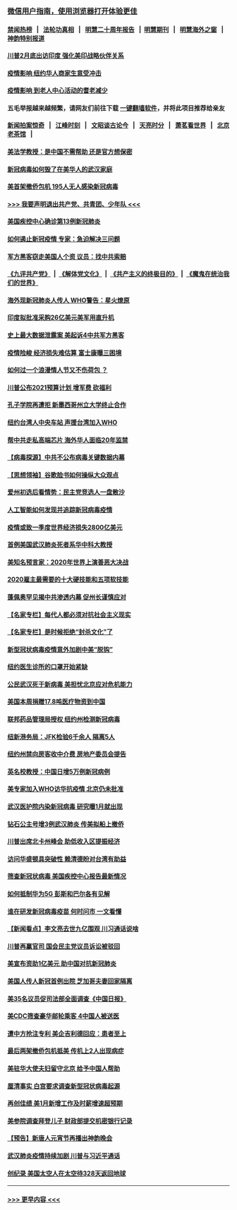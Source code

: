 ### [微信用户指南，使用浏览器打开体验更佳](https://github.com/gfw-breaker/banned-news1/blob/master/indexes/wechat-guide.md?t=0)
#### [禁闻热榜](热点新闻.md?t=0)  &nbsp;&nbsp;|&nbsp;&nbsp; [法轮功真相](https://github.com/gfw-breaker/truth/blob/master/README.md?t=0) &nbsp;&nbsp;|&nbsp;&nbsp; [明慧二十周年报告](https://github.com/gfw-breaker/mh-reports/blob/master/README.md?t=0) &nbsp;&nbsp;|&nbsp;&nbsp;[明慧期刊](https://github.com/gfw-breaker/mh-qikan) &nbsp;&nbsp;|&nbsp;&nbsp; [明慧海外之窗](https://github.com/gfw-breaker/mh-news/blob/master/README.md?t=0) &nbsp;&nbsp;|&nbsp;&nbsp; [神韵特别报道](https://github.com/gfw-breaker/mh-news/blob/master/shenyun.md?t=0)
#### [川普2月底出访印度 强化美印战略伙伴关系](../pages/nsc412/n11860557.md?t=02112255) 
#### [疫情影响  纽约华人商家生意受冲击](../pages/nsc412/n11860284.md?t=02112255) 
#### [疫情影响  到老人中心活动的耆老减少](../pages/nsc412/n11860199.md?t=02112255) 
#### 五毛举报越来越频繁，请网友们前往下载 [一键翻墙软件](https://github.com/gfw-breaker/ssr-accounts)，并将此项目推荐给亲友
#### [新闻拍案惊奇](https://github.com/gfw-breaker/banned-news1/blob/master/pages/link4.md) &nbsp;&nbsp;|&nbsp;&nbsp; [江峰时刻](https://github.com/gfw-breaker/banned-news1/blob/master/pages/link4.md) &nbsp;&nbsp;|&nbsp;&nbsp; [文昭谈古论今](https://github.com/gfw-breaker/banned-news1/blob/master/pages/link4.md) &nbsp;&nbsp;|&nbsp;&nbsp; [天亮时分](https://github.com/gfw-breaker/banned-news1/blob/master/pages/link4.md) &nbsp;&nbsp;|&nbsp;&nbsp; [萧茗看世界](https://github.com/gfw-breaker/banned-news1/blob/master/pages/link4.md) &nbsp;&nbsp;|&nbsp;&nbsp; [北京老茶馆](https://github.com/gfw-breaker/banned-news1/blob/master/pages/link4.md) &nbsp;&nbsp;|&nbsp;&nbsp; 
#### [美法学教授：是中国不需帮助 还是官方想保密](../pages/nsc412/n11859492.md?t=02112255) 
#### [新冠病毒如何毁了在美华人的武汉家庭](../pages/nsc412/n11859524.md?t=02112255) 
#### [美首架撤侨包机 195人无人感染新冠病毒](../pages/nsc412/n11859908.md?t=02112255) 
#### [>>> 我要声明退出共产党、共青团、少年队 <<<](https://github.com/begood0513/goodnews/blob/master/quit/letter.md) 
#### [美国疾控中心确诊第13例新冠肺炎](../pages/nsc412/n11859966.md?t=02112255) 
#### [如何遏止新冠疫情 专家：急迫解决三问题](../pages/nsc412/n11859685.md?t=02112255) 
#### [军方黑客窃走美国人个资 议员：找中共索赔](../pages/nsc412/n11859371.md?t=02112255) 
#### [《九评共产党》](https://github.com/begood0513/9ping.md/blob/master/README.md) &nbsp;|&nbsp; [《解体党文化》](../../../../jtdwh.md/blob/master/README.md)  &nbsp;|&nbsp; [《共产主义的终极目的》](../../../../gczydzjmd.md/blob/master/README.md) &nbsp;|&nbsp; [《魔鬼在统治我们的世界》](../../../../mgztzwmdsj.md/blob/master/README.md) 
#### [海外现新冠肺炎人传人 WHO警告：星火燎原](../pages/nsc412/n11859252.md?t=02112255) 
#### [印度拟批准采购26亿美元美军用直升机](../pages/nsc412/n11859143.md?t=02112255) 
#### [史上最大数据泄露案 美起诉4中共军方黑客](../pages/nsc412/n11859115.md?t=02112255) 
#### [疫情险峻 经济损失难估算 富士康曝三困境](../pages/nsc412/n11859120.md?t=02112255) 
#### [如何过一个浪漫情人节又不伤荷包 ？](../pages/nsc412/n11858969.md?t=02112255) 
#### [川普公布2021预算计划 增军费 砍福利](../pages/nsc412/n11859012.md?t=02112255) 
#### [孔子学院再遭拒 新墨西哥州立大学终止合作](../pages/nsc412/n11858661.md?t=02112255) 
#### [纽约台湾人中央车站  声援台湾加入WHO](../pages/nsc412/n11857757.md?t=02112255) 
#### [帮中共走私高端芯片 海外华人面临20年监禁](../pages/nsc412/n11855016.md?t=02112255) 
#### [【病毒探源】中共不公布病毒关键数据内幕](../pages/nsc412/n11856584.md?t=02112255) 
#### [【思想领袖】谷歌脸书如何操纵大众观点](../pages/nsc412/n11680874.md?t=02112255) 
#### [爱州初选后看情势：民主党竞选人一盘散沙](../pages/nsc412/n11856557.md?t=02112255) 
#### [人工智能如何发现并追踪新冠病毒疫情](../pages/nsc412/n11856398.md?t=02112255) 
#### [疫情或致一季度世界经济损失2800亿美元](../pages/nsc412/n11855639.md?t=02112255) 
#### [首例美国武汉肺炎死者系华中科大教授](../pages/nsc412/n11855500.md?t=02112255) 
#### [美知名预言家：2020年世界上演善恶大决战](../pages/nsc412/n11855418.md?t=02112255) 
#### [2020雇主最需要的十大硬技能和五项软技能](../pages/nsc412/n11850953.md?t=02112255) 
#### [蓬佩奥罕见揭中共渗透内幕 促州长谨慎应对](../pages/nsc412/n11854685.md?t=02112255) 
#### [【名家专栏】每代人都必须对抗社会主义现实](../pages/nsc412/n11831412.md?t=02112255) 
#### [【名家专栏】是时候拒绝“封杀文化”了](../pages/nsc412/n11814093.md?t=02112255) 
#### [新型冠状病毒疫情意外加剧中美“脱钩”](../pages/nsc412/n11854475.md?t=02112255) 
#### [纽约医生诊所的口罩开始紧缺](../pages/nsc412/n11853364.md?t=02112255) 
#### [公民武汉死于新病毒 美担忧北京应对危机能力](../pages/nsc412/n11854331.md?t=02112255) 
#### [美国本周捐赠17.8吨医疗物资到中国](../pages/nsc412/n11854269.md?t=02112255) 
#### [联邦药品管理局授权  纽约州检测新冠病毒](../pages/nsc412/n11853371.md?t=02112255) 
#### [纽新港务局：JFK检验6千余人  隔离5人](../pages/nsc412/n11853366.md?t=02112255) 
#### [纽约州禁向房客收中介费  房地产委员会提告](../pages/nsc412/n11853360.md?t=02112255) 
#### [英名校教授：中国日增5万例新冠病例](../pages/nsc412/n11854174.md?t=02112255) 
#### [美专家加入WHO访华抗疫情 北京仍未批准](../pages/nsc412/n11854043.md?t=02112255) 
#### [武汉医护院内染新冠病毒 研究曝1月就出现](../pages/nsc412/n11852928.md?t=02112255) 
#### [钻石公主号增3例武汉肺炎 传美拟船上撤侨](../pages/nsc412/n11853240.md?t=02112255) 
#### [川普出席北卡州峰会 助低收入区提振经济](../pages/nsc412/n11853232.md?t=02112255) 
#### [访问华盛顿具突破性 赖清德盼对台湾有助益](../pages/nsc412/n11853129.md?t=02112255) 
#### [筛查新冠状病毒 美国疾控中心报告最新情况](../pages/nsc412/n11853070.md?t=02112255) 
#### [如何抵制华为5G 彭斯和巴尔各有见解](../pages/nsc412/n11852535.md?t=02112255) 
#### [谁在研发新冠病毒疫苗 何时问市 一文看懂](../pages/nsc412/n11852840.md?t=02112255) 
#### [【新闻看点】李文亮去世九亿围观 川习通话说啥](../pages/nsc412/n11852360.md?t=02112255) 
#### [川普再赢官司 国会民主党议员诉讼被驳回](../pages/nsc412/n11852287.md?t=02112255) 
#### [美宣布资助1亿美元 助中国对抗新冠肺炎](../pages/nsc412/n11852531.md?t=02112255) 
#### [美国人传人新冠首例出院 芝加哥夫妻回家隔离](../pages/nsc412/n11852452.md?t=02112255) 
#### [美35名议员促司法部全面调查《中国日报》](../pages/nsc412/n11852435.md?t=02112255) 
#### [美CDC筛查豪华邮轮乘客 4中国人被送医](../pages/nsc412/n11852085.md?t=02112255) 
#### [遭中方抢注专利 美企吉利德回应：患者至上](../pages/nsc412/n11852037.md?t=02112255) 
#### [最后两架撤侨包机抵美 传机上2人出现病症](../pages/nsc412/n11852173.md?t=02112255) 
#### [美驻华大使夫妇留守北京 给予中国人帮助](../pages/nsc412/n11852165.md?t=02112255) 
#### [厘清事实 白宫要求调查新型冠状病毒起源](../pages/nsc412/n11852106.md?t=02112255) 
#### [再创佳绩 美1月新增工作及时薪增速超预期](../pages/nsc412/n11852174.md?t=02112255) 
#### [美参院调查拜登儿子 财政部提交机密银行记录](../pages/nsc412/n11851808.md?t=02112255) 
#### [【预告】新唐人元宵节再播出神韵晚会](../pages/nsc412/n11843192.md?t=02112255) 
#### [武汉肺炎疫情持续加剧 川普与习近平通话](../pages/nsc412/n11851613.md?t=02112255) 
#### [创纪录 美国太空人在太空待328天返回地球](../pages/nsc412/n11851266.md?t=02112255) 

----
#### [ >>> 更早内容 <<< ](../indexes/nsc412-earlier.md)
